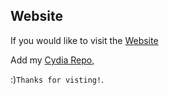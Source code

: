 ## Website

If you would like to visit the [Website](https://jmd0x.github.io/)

Add my [Cydia Repo](https://jmd0x.github.io/),

:)`Thanks for visting!`.
